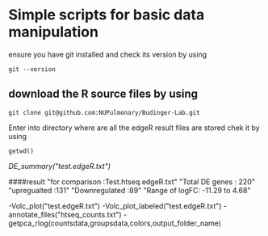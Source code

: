 # Simple scripts for basic data manipulation

ensure you have git installed 
and check its version by using 
```
git --version
```
## download the R source files by using 

```git clone git@github.com:NUPulmonary/Budinger-Lab.git```

Enter into directory where are all the edgeR result files are stored chek it by using 

`getwd()`

*DE_summary("test.edgeR.txt")*

####result
"for comparison :Test.htseq.edgeR.txt"
"Total DE genes : 220"
"upregualted :131"
"Downregulated :89"
"Range of logFC: -11.29 to 4.68"

-Volc_plot("test.edgeR.txt")
-Volc_plot_labeled("test.edgeR.txt")
-annotate_files("htseq_counts.txt") 
-getpca_rlog(countsdata,groupsdata,colors,output_folder_name)



